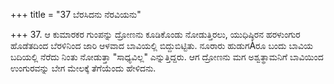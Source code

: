 +++
title = "37 ಬೆರಸಿದನು ನೆರವಿಯನು"

+++
37. ಆ ಕುಮಾರಕರ ಗುಂಪನ್ನು ದ್ರೋಣನು ಕೂಡಿಕೊಂಡು ನೋಡುತ್ತಿರಲು, ಯುಧಿಷ್ಠಿರನ ಹರಳುಂಗುರ ಹೊಡೆತದಿಂದ ಬೆರಳಿನಿಂದ ಜಾರಿ ಆಳವಾದ ಬಾವಿಯಲ್ಲಿ ಬಿದ್ದುಬಿಟ್ಟಿತು. ನೂರಾರು ಹುಡುಗÀರೂ ಬಂದು ಬಾವಿಯ ಬದಿಯಲ್ಲಿ ನೆರೆದು ನಿಂತು ನೋಡುತ್ತಾ "ಸಾಧ್ಯವಿಲ್ಲ" ಎನ್ನುತ್ತಿದ್ದರು. ಆಗ ದ್ರೋಣನು ಮಗ ಅಶ್ವತ್ಥಾಮನಿಗೆ ಬಾವಿಯಿಂದ ಉಂಗುರವನ್ನು ಬೇಗ ಮೇಲಕ್ಕೆ ತೆಗೆಯೆಂದು ಹೇಳಿದನು.